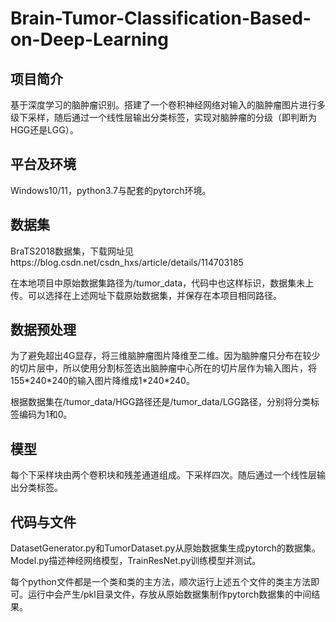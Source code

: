 # Brain-Tumor-Classification-Based-on-Deep-Learning
## 项目简介
基于深度学习的脑肿瘤识别。搭建了一个卷积神经网络对输入的脑肿瘤图片进行多级下采样，随后通过一个线性层输出分类标签，实现对脑肿瘤的分级（即判断为HGG还是LGG）。
## 平台及环境
Windows10/11，python3.7与配套的pytorch环境。
## 数据集
BraTS2018数据集，下载网址见https://blog.csdn.net/csdn_hxs/article/details/114703185

在本地项目中原始数据集路径为/tumor_data，代码中也这样标识，数据集未上传。可以选择在上述网址下载原始数据集，并保存在本项目相同路径。
## 数据预处理
为了避免超出4G显存，将三维脑肿瘤图片降维至二维。因为脑肿瘤只分布在较少的切片层中，所以使用分割标签选出脑肿瘤中心所在的切片层作为输入图片，将155\*240\*240的输入图片降维成1\*240\*240。

根据数据集在/tumor_data/HGG路径还是/tumor_data/LGG路径，分别将分类标签编码为1和0。
## 模型
每个下采样块由两个卷积块和残差通道组成。下采样四次。随后通过一个线性层输出分类标签。
## 代码与文件
DatasetGenerator.py和TumorDataset.py从原始数据集生成pytorch的数据集。Model.py描述神经网络模型，TrainResNet.py训练模型并测试。

每个python文件都是一个类和类的主方法，顺次运行上述五个文件的类主方法即可。运行中会产生/pkl目录文件，存放从原始数据集制作pytorch数据集的中间结果。
